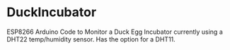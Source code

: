 # DuckIncubator
ESP8266 Arduino Code to Monitor a Duck Egg Incubator currently using a DHT22 temp/humidity sensor.  Has the option for a DHT11.
